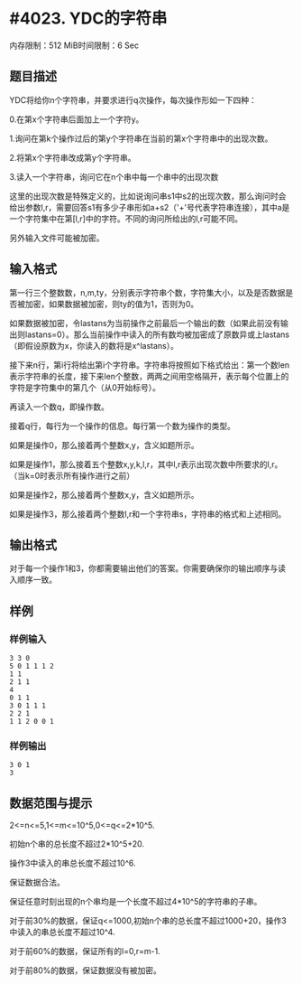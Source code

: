 # #4023. YDC的字符串

内存限制：512 MiB时间限制：6 Sec

## 题目描述

YDC将给你n个字符串，并要求进行q次操作，每次操作形如一下四种：

0.在第x个字符串后面加上一个字符y。

1.询问在第k个操作过后的第y个字符串在当前的第x个字符串中的出现次数。

2.将第x个字符串改成第y个字符串。

3.读入一个字符串，询问它在n个串中每一个串中的出现次数

这里的出现次数是特殊定义的，比如说询问串s1中s2的出现次数，那么询问时会给出参数l,r，需要回答s1有多少子串形如a+s2（'+'号代表字符串连接），其中a是一个字符集中在第[l,r]中的字符。不同的询问所给出的l,r可能不同。

另外输入文件可能被加密。

## 输入格式

第一行三个整数数，n,m,ty，分别表示字符串个数，字符集大小，以及是否数据是否被加密，如果数据被加密，则ty的值为1，否则为0。

如果数据被加密，令lastans为当前操作之前最后一个输出的数（如果此前没有输出则lastans=0）。那么当前操作中读入的所有数均被加密成了原数异或上lastans（即假设原数为x，你读入的数将是x^lastans）。

接下来n行，第i行将给出第i个字符串。字符串将按照如下格式给出：第一个数len表示字符串的长度，接下来len个整数，两两之间用空格隔开，表示每个位置上的字符是字符集中的第几个（从0开始标号）。

再读入一个数q，即操作数。

接着q行，每行为一个操作的信息。每行第一个数为操作的类型。

如果是操作0，那么接着两个整数x,y，含义如题所示。

如果是操作1，那么接着五个整数x,y,k,l,r，其中l,r表示出现次数中所要求的l,r。（当k=0时表示所有操作进行之前）

如果是操作2，那么接着两个整数x,y，含义如题所示。

如果是操作3，那么接着两个整数l,r和一个字符串s，字符串的格式和上述相同。

## 输出格式

对于每一个操作1和3，你都需要输出他们的答案。你需要确保你的输出顺序与读入顺序一致。

## 样例

### 样例输入

    
    3 3 0
    5 0 1 1 1 2
    1 1
    2 1 1
    4
    0 1 1
    3 0 1 1 1
    2 2 1
    1 1 2 0 0 1
    

### 样例输出

    
    3 0 1
    3
    

## 数据范围与提示

2<=n<=5,1<=m<=10^5,0<=q<=2*10^5.

初始n个串的总长度不超过2*10^5+20.

操作3中读入的串总长度不超过10^6.

保证数据合法。

保证任意时刻出现的n个串均是一个长度不超过4*10^5的字符串的子串。

对于前30%的数据，保证q<=1000,初始n个串的总长度不超过1000+20，操作3中读入的串总长度不超过10^4.

对于前60%的数据，保证所有的l=0,r=m-1.

对于前80%的数据，保证数据没有被加密。
